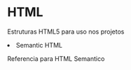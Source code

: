 # HTML
Estruturas HTML5 para uso nos projetos

<li>
	Semantic HTML 
</li>

<a href="https://www.w3schools.com/html/html5_semantic_elements.asp"></a>
<a href="https://www.pluralsight.com/guides/html-css/semantic-html"></a>
Referencia para HTML Semantico



